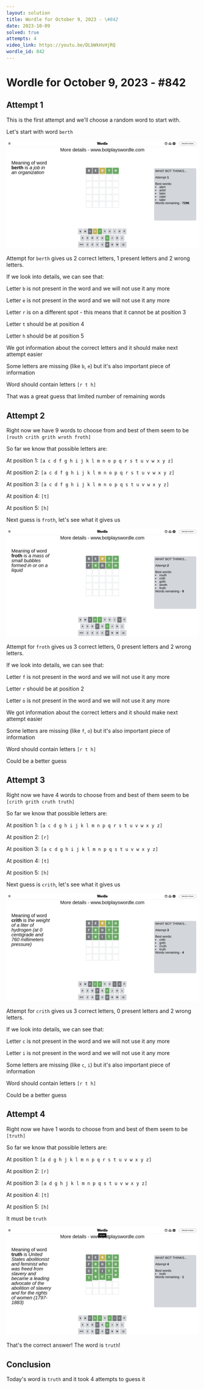 ```yaml
---
layout: solution
title: Wordle for October 9, 2023 - \#842
date: 2023-10-09
solved: true
attempts: 4
video_link: https://youtu.be/DLbWkHsHjRQ
wordle_id: 842
---
```


# Wordle for October 9, 2023 - \#842

## Attempt 1

This is the first attempt and we'll choose a random word to start with.

Let's start with word `berth`

![Attempt 1](2023-10-09/attempt-1.png)

Attempt for `berth` gives us 2 correct letters, 1 present letters and 2 wrong letters.

If we look into details, we can see that:

Letter `b` is not present in the word and we will not use it any more

Letter `e` is not present in the word and we will not use it any more

Letter `r` is on a different spot - this means that it cannot be at position 3

Letter `t` should be at position 4

Letter `h` should be at position 5

We got information about the correct letters and it should make next attempt easier

Some letters are missing (like `b`, `e`) but it's also important piece of information

Word should contain letters `[r t h]`

That was a great guess that limited number of remaining words



## Attempt 2

Right now we have 9 words to choose from and best of them seem to be `[routh crith grith wroth froth]`

So far we know that possible letters are:

At position 1: `[a c d f g h i j k l m n o p q r s t u v w x y z]`

At position 2: `[a c d f g h i j k l m n o p q r s t u v w x y z]`

At position 3: `[a c d f g h i j k l m n o p q s t u v w x y z]`

At position 4: `[t]`

At position 5: `[h]`

Next guess is `froth`, let's see what it gives us

![Attempt 2](2023-10-09/attempt-2.png)

Attempt for `froth` gives us 3 correct letters, 0 present letters and 2 wrong letters.

If we look into details, we can see that:

Letter `f` is not present in the word and we will not use it any more

Letter `r` should be at position 2

Letter `o` is not present in the word and we will not use it any more

We got information about the correct letters and it should make next attempt easier

Some letters are missing (like `f`, `o`) but it's also important piece of information

Word should contain letters `[r t h]`

Could be a better guess



## Attempt 3

Right now we have 4 words to choose from and best of them seem to be `[crith grith cruth truth]`

So far we know that possible letters are:

At position 1: `[a c d g h i j k l m n p q r s t u v w x y z]`

At position 2: `[r]`

At position 3: `[a c d g h i j k l m n p q s t u v w x y z]`

At position 4: `[t]`

At position 5: `[h]`

Next guess is `crith`, let's see what it gives us

![Attempt 3](2023-10-09/attempt-3.png)

Attempt for `crith` gives us 3 correct letters, 0 present letters and 2 wrong letters.

If we look into details, we can see that:

Letter `c` is not present in the word and we will not use it any more

Letter `i` is not present in the word and we will not use it any more

Some letters are missing (like `c`, `i`) but it's also important piece of information

Word should contain letters `[r t h]`

Could be a better guess



## Attempt 4

Right now we have 1 words to choose from and best of them seem to be `[truth]`

So far we know that possible letters are:

At position 1: `[a d g h j k l m n p q r s t u v w x y z]`

At position 2: `[r]`

At position 3: `[a d g h j k l m n p q s t u v w x y z]`

At position 4: `[t]`

At position 5: `[h]`

It must be `truth`

![Attempt 4](2023-10-09/attempt-4.png)

That's the correct answer! The word is `truth`!

## Conclusion

Today's word is `truth` and it took 4 attempts to guess it

